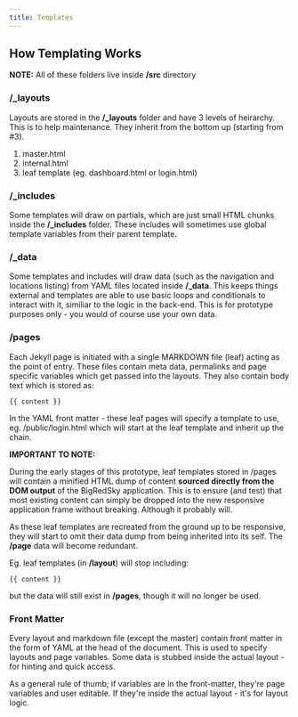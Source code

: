 ```yaml
---
title: Templates
---
```


## How Templating Works

**NOTE:** All of these folders live inside **/src** directory

### /_layouts

Layouts are stored in the **/_layouts** folder and have 3 levels of heirarchy. This is to help maintenance. They inherit from the bottom up (starting from #3).

1. master.html
2. internal.html
3. leaf template (eg. dashboard.html or login.html)

### /_includes

Some templates will draw on partials, which are just small HTML chunks inside the **/_includes** folder. These includes will sometimes use global template variables from their parent template.

### /_data

Some templates and includes will draw data (such as the navigation and locations listing) from YAML files located inside **/_data**. This keeps things external and templates are able to use basic loops and conditionals to interact with it, similiar to the logic in the back-end. This is for prototype purposes only - you would of course use your own data.


### /pages

Each Jekyll page is initiated with a single MARKDOWN file (leaf) acting as the point of entry. These files contain meta data, permalinks and page specific variables which get passed into the layouts. They also contain body text which is stored as:

    {{ content }}

In the YAML front matter - these leaf pages will specify a template to use, eg. /public/login.html which will start at the leaf template and inherit up the chain.

__IMPORTANT TO NOTE:__

During the early stages of this prototype, leaf templates stored in /pages will contain a minified HTML dump of content **sourced directly from the DOM output** of the BigRedSky application. This is to ensure (and test) that most existing content can simply be dropped into the new responsive application frame without breaking. Although it probably will.

As these leaf templates are recreated from the ground up to be responsive, they will start to omit their data dump from being inherited into its self. The **/page** data will become redundant.

Eg. leaf templates (in **/layout**) will stop including:

    {{ content }}

 but the data will still exist in **/pages**, though it will no longer be used.

### Front Matter

Every layout and markdown file (except the master) contain front matter in the form of YAML at the head of the document. This is used to specify layouts and page variables. Some data is stubbed inside the actual layout - for hinting and quick access.

As a general rule of thumb; if variables are in the front-matter, they're page variables and user editable. If they're inside the actual layout - it's for layout logic.